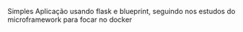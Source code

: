 Simples Aplicação usando flask e blueprint, seguindo nos estudos do microframework para focar no docker
